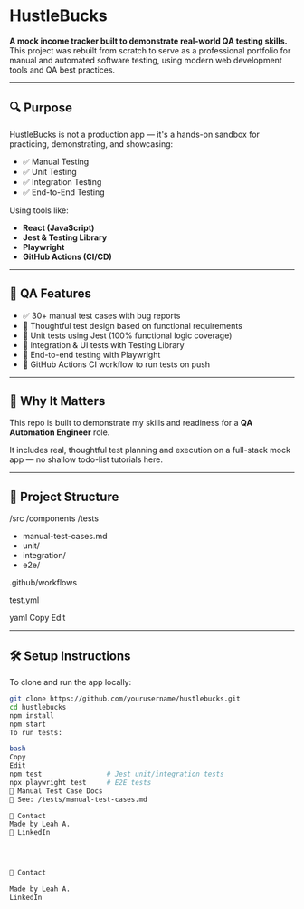 # HustleBucks

**A mock income tracker built to demonstrate real-world QA testing skills.**  
This project was rebuilt from scratch to serve as a professional portfolio for manual and automated software testing, using modern web development tools and QA best practices.

---

## 🔍 Purpose

HustleBucks is not a production app — it's a hands-on sandbox for practicing, demonstrating, and showcasing:

- ✅ Manual Testing  
- ✅ Unit Testing  
- ✅ Integration Testing  
- ✅ End-to-End Testing  

Using tools like:

- **React (JavaScript)**  
- **Jest & Testing Library**  
- **Playwright**  
- **GitHub Actions (CI/CD)**  

---

## 🧪 QA Features

- ✅ 30+ manual test cases with bug reports  
- 🧠 Thoughtful test design based on functional requirements  
- 🧪 Unit tests using Jest (100% functional logic coverage)  
- 🔄 Integration & UI tests with Testing Library  
- 🚀 End-to-end testing with Playwright  
- 🔧 GitHub Actions CI workflow to run tests on push  

---

## 💼 Why It Matters

This repo is built to demonstrate my skills and readiness for a **QA Automation Engineer** role.  

It includes real, thoughtful test planning and execution on a full-stack mock app — no shallow todo-list tutorials here.  

---

## 📁 Project Structure

/src
/components
/tests
- manual-test-cases.md
- unit/
- integration/
- e2e/

.github/workflows

test.yml

yaml
Copy
Edit

---

## 🛠 Setup Instructions

To clone and run the app locally:

```bash
git clone https://github.com/yourusername/hustlebucks.git  
cd hustlebucks  
npm install  
npm start  
To run tests:

bash
Copy
Edit
npm test                # Jest unit/integration tests  
npx playwright test     # E2E tests  
📄 Manual Test Case Docs
📂 See: /tests/manual-test-cases.md

💬 Contact
Made by Leah A.
📎 LinkedIn




💬 Contact

Made by Leah A.
LinkedIn
